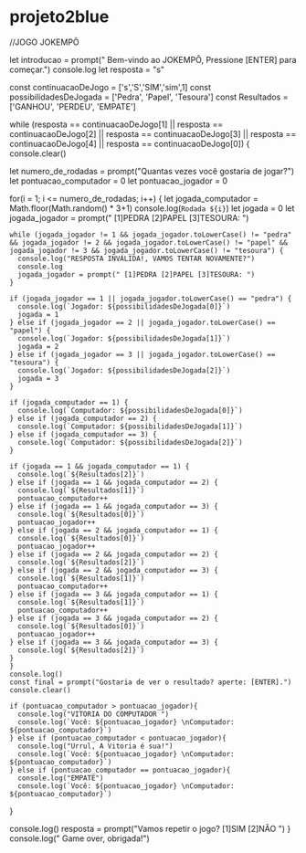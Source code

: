 # projeto2blue
//JOGO JOKEMPÔ

let introducao = prompt(" Bem-vindo ao JOKEMPÔ, Pressione [ENTER] para começar.")
console.log
let resposta = "s"

const continuacaoDeJogo = ['s','S','SIM','sim',1]
const possibilidadesDeJogada = ['Pedra', 'Papel', 'Tesoura']
const Resultados = ['GANHOU', 'PERDEU', 'EMPATE']

while (resposta == continuacaoDeJogo[1] || resposta == continuacaoDeJogo[2] || resposta == continuacaoDeJogo[3] || resposta == continuacaoDeJogo[4] || resposta == continuacaoDeJogo[0]) {
  console.clear()

  let numero_de_rodadas = prompt("Quantas vezes você gostaria de jogar?")  
  let pontuacao_computador = 0
  let pontuacao_jogador = 0

  for(i = 1; i <= numero_de_rodadas; i++) {
    let jogada_computador = Math.floor(Math.random() * 3+1)
    console.log(`Rodada ${i}`)
    let jogada = 0
    let jogada_jogador = prompt(" [1]PEDRA [2]PAPEL  [3]TESOURA: ")

    while (jogada_jogador != 1 && jogada_jogador.toLowerCase() != "pedra" && jogada_jogador != 2 && jogada_jogador.toLowerCase() != "papel" && jogada_jogador != 3 && jogada_jogador.toLowerCase() != "tesoura") {
      console.log("RESPOSTA INVÁLIDA!, VAMOS TENTAR NOVAMENTE?")
      console.log
      jogada_jogador = prompt(" [1]PEDRA [2]PAPEL [3]TESOURA: ")
    }

    if (jogada_jogador == 1 || jogada_jogador.toLowerCase() == "pedra") {
      console.log(`Jogador: ${possibilidadesDeJogada[0]}`)
      jogada = 1
    } else if (jogada_jogador == 2 || jogada_jogador.toLowerCase() == "papel") {
      console.log(`Jogador: ${possibilidadesDeJogada[1]}`)
      jogada = 2
    } else if (jogada_jogador == 3 || jogada_jogador.toLowerCase() == "tesoura") {
      console.log(`Jogador: ${possibilidadesDeJogada[2]}`)
      jogada = 3
    }

    if (jogada_computador == 1) {
      console.log(`Computador: ${possibilidadesDeJogada[0]}`)
    } else if (jogada_computador == 2) {
      console.log(`Computador: ${possibilidadesDeJogada[1]}`)
    } else if (jogada_computador == 3) {
      console.log(`Computador: ${possibilidadesDeJogada[2]}`)
    }

    if (jogada == 1 && jogada_computador == 1) {
      console.log(`${Resultados[2]}`)
    } else if (jogada == 1 && jogada_computador == 2) {
      console.log(`${Resultados[1]}`)
      pontuacao_computador++
    } else if (jogada == 1 && jogada_computador == 3) {
      console.log(`${Resultados[0]}`)
      pontuacao_jogador++
    } else if (jogada == 2 && jogada_computador == 1) {
      console.log(`${Resultados[0]}`)
      pontuacao_jogador++
    } else if (jogada == 2 && jogada_computador == 2) {
      console.log(`${Resultados[2]}`)
    } else if (jogada == 2 && jogada_computador == 3) {
      console.log(`${Resultados[1]}`)
      pontuacao_computador++
    } else if (jogada == 3 && jogada_computador == 1) {
      console.log(`${Resultados[1]}`)
      pontuacao_computador++
    } else if (jogada == 3 && jogada_computador == 2) {
      console.log(`${Resultados[0]}`)
      pontuacao_jogador++
    } else if (jogada == 3 && jogada_computador == 3) {
      console.log(`${Resultados[2]}`)
    }
    }
    console.log()
    const final = prompt("Gostaria de ver o resultado? aperte: [ENTER].")
    console.clear()

    if (pontuacao_computador > pontuacao_jogador){
      console.log("VITORIA DO COMPUTADOR ")
      console.log(`Você: ${pontuacao_jogador} \nComputador: ${pontuacao_computador}`)
    } else if (pontuacao_computador < pontuacao_jogador){
      console.log("Urrul, A Vitoria é sua!")
      console.log(`Você: ${pontuacao_jogador} \nComputador: ${pontuacao_computador}`)
    } else if (pontuacao_computador == pontuacao_jogador){
      console.log("EMPATE")
      console.log(`Você: ${pontuacao_jogador} \nComputador: ${pontuacao_computador}`)
  }

  console.log()
  resposta = prompt("Vamos repetir o jogo? [1]SIM [2]NÃO ")
}
console.log(" Game over, obrigada!")

